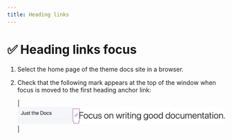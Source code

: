 ```yaml
---
title: Heading links
---
```


# ✅ Heading links focus

1.  Select the home page of the theme docs site in a browser.

1.  Check that the following mark appears at the top of the window
    when focus is moved to the first heading anchor link:
    
    | ![](../../assets/images/heading-links.png) |
